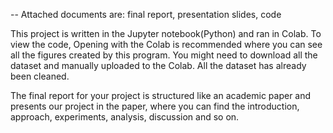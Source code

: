 -- Attached documents are: final report, presentation slides, code 

This project is written in the Jupyter notebook(Python) and ran in Colab. To view the code, 
Opening with the Colab is recommended where you can see all the figures created by this program. 
You might need to download all the dataset and manually uploaded to the Colab. All the dataset 
has already been cleaned.

The final report for your project is structured like an academic paper and presents our project in the paper, where you
can find the introduction, approach, experiments, analysis, discussion and so on.
